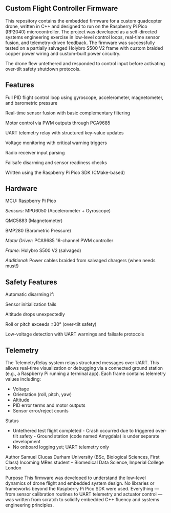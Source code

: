## Custom Flight Controller Firmware 

This repository contains the embedded firmware for a custom quadcopter drone, written in C++ and designed to run on the Raspberry Pi Pico (RP2040) microcontroller. The project was developed as a self-directed systems engineering exercise in low-level control loops, real-time sensor fusion, and telemetry-driven feedback. The firmware was successfully tested on a partially salvaged Holybro S500 V2 frame with custom braided copper power wiring and custom-built power circuitry.

The drone flew untethered and responded to control input before activating over-tilt safety shutdown protocols.

## Features 
Full PID flight control loop using gyroscope, accelerometer, magnetometer, and barometric pressure

Real-time sensor fusion with basic complementary filtering

Motor control via PWM outputs through PCA9685

UART telemetry relay with structured key-value updates

Voltage monitoring with critical warning triggers

Radio receiver input parsing

Failsafe disarming and sensor readiness checks

Written using the Raspberry Pi Pico SDK (CMake-based)

## Hardware 
MCU: Raspberry Pi Pico

*Sensors:* 
MPU6050 (Accelerometer + Gyroscope)

QMC5883 (Magnetometer)

BMP280 (Barometric Pressure)

*Motor Driver:* PCA9685 16-channel PWM controller

*Frame:* Holybro S500 V2 (salvaged)

*Additional:* Power cables braided from salvaged chargers (when needs must!)

## Safety Features 
Automatic disarming if:

Sensor initialization fails

Altitude drops unexpectedly

Roll or pitch exceeds ±30° (over-tilt safety)

Low-voltage detection with UART warnings and failsafe protocols

## Telemetry 
The TelemetryRelay system relays structured messages over UART. This allows real-time visualization or debugging via a connected ground station (e.g., a Raspberry Pi running a terminal app). Each frame contains telemetry values including: 

- Voltage 
- Orientation (roll, pitch, yaw)
- Altitude
- PID error terms and motor outputs
- Sensor error/reject counts

Status  
- Untethered test flight completed
️- Crash occurred due to triggered over-tilt safety
️- Ground station (code named Amygdala) is under separate development
- No onboard logging yet; UART telemetry only

Author 
Samuel Clucas 
Durham University (BSc, Biological Sciences, First Class) 
Incoming MRes student – Biomedical Data Science, Imperial College London

Purpose 
This firmware was developed to understand the low-level dynamics of drone flight and embedded system design. No libraries or frameworks beyond the Raspberry Pi Pico SDK were used. Everything — from sensor calibration routines to UART telemetry and actuator control — was written from scratch to solidify embedded C++ fluency and systems engineering principles.
